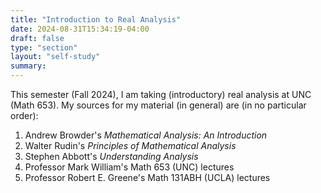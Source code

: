 ```yaml
---
title: "Introduction to Real Analysis"
date: 2024-08-31T15:34:19-04:00
draft: false
type: "section"
layout: "self-study"
summary:
---
```


This semester (Fall 2024), I am taking (introductory) real analysis at UNC (Math 653).
My sources for my material (in general) are (in no particular order):
1. Andrew Browder's _Mathematical Analysis: An Introduction_
2. Walter Rudin's _Principles of Mathematical Analysis_
3. Stephen Abbott's _Understanding Analysis_
4. Professor Mark William's Math 653 (UNC) lectures
5. Professor Robert E. Greene's Math 131ABH (UCLA) lectures
